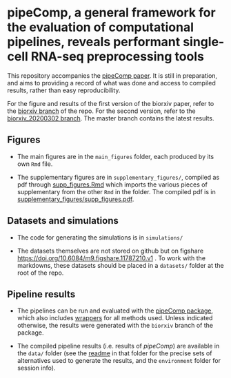 # pipeComp, a general framework for the evaluation of computational pipelines, reveals performant single-cell RNA-seq preprocessing tools

This repository accompanies the [pipeComp paper](https://doi.org/10.1101/2020.02.02.930578). It is still in preparation, and aims to providing a record of what was done and access to compiled results, rather than easy reproducibility.

For the figure and results of the first version of the biorxiv paper, refer to the [biorxiv branch](https://github.com/markrobinsonuzh/scRNA_pipelines_paper/tree/biorxiv) of the repo. For the second version, refer to the [biorxiv_20200302 branch](https://github.com/markrobinsonuzh/scRNA_pipelines_paper/tree/biorxiv_20200302). The master branch contains the latest results.

## Figures

* The main figures are in the `main_figures` folder, each produced by its own `Rmd` file.

* The supplementary figures are in `supplementary_figures/`, compiled as pdf through [supp_figures.Rmd](supplementary_figures/supp_figures.Rmd) which imports the various pieces of supplementary from the other `Rmd` in the folder. The compiled pdf is in [supplementary_figures/supp_figures.pdf](supplementary_figures/supp_figures.pdf).

## Datasets and simulations

* The code for generating the simulations is in `simulations/`

* The datasets themselves are not stored on github but on figshare https://doi.org/10.6084/m9.figshare.11787210.v1 . To work with the markdowns, these datasets should be placed in a `datasets/` folder at the root of the repo.

## Pipeline results

* The pipelines can be run and evaluated with the [pipeComp package](https://github.com/plger/pipeComp), which also includes [wrappers](https://github.com/plger/pipeComp/tree/master/inst/extdata) for all methods used. Unless indicated otherwise, the results were generated with the `biorxiv` branch of the package.

* The compiled pipeline results (i.e. results of _pipeComp_) are available in the `data/` folder (see the [readme](data/README.md) in that folder for the precise sets of alternatives used to generate the results, and the `environment` folder for session info).
